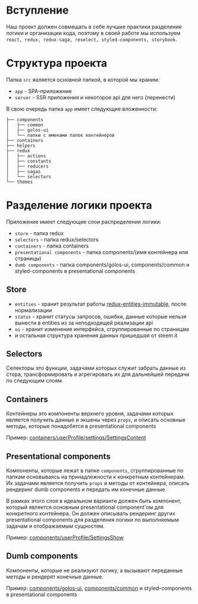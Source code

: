 # Вступление

Наш проект должен совмещать в себе лучшие практики разделения логики и организации кода, поэтому в своей работе мы используем ```react, redux, redux-saga, reselect, styled-components, storybook```.

# Структура проекта

Папка ```src``` яаляется основной папкой, в которой мы храним:
* ```app``` - SPA-приложение
* ```server``` - SSR приложения и некоторое api для него (перенести)

В свою очередь папка ```app``` имеет следующие вложенности:
```
├── components
│   ├── common
│   ├── golos-ui
│   └── папки с именами папок контейнеров
├── containers
├── helpers
├── redux 
│   ├── actions
│   ├── constants
│   ├── reducers
│   ├── sagas
│   └── selectors
└── themes
```

# Разделение логики проекта

Приложение имеет следующие слои распределения логики:
* ```store``` - папка redux
* ```selectors``` - папка redux/selectors
* ```containers``` - папка containers
* ```presentational components``` - папка components/(имя контейнера или страницы)
* ```dumb components``` - папка components/golos-ui, components/common и styled-components в presentational components 

## Store
* ```entities``` - хранит результат работы [redux-entities-immutable](https://github.com/beautyfree/redux-entities-immutable), после нормализации
* ```status``` - хранит статусы запросов, ошибки, данные которые нельзя вынести в entities из за неподходящей реализации api
* ```ui``` - хранит изменение интерфейса, сгруппированные по страницам
* и остальная структура хранения данных пришедшая от steem.it

## Selectors

Селекторы это функции, задачами которых служит забрать данные из стора, трансформировать и агрегировать их для дальнейшей передачи по следующим слоям.

## Containers

Контейнеры это компоненты верхнего уровня, задачами которых является получить данные и экшены через ```props```, и описать основные методы, которые понадобятся в presentational components

Пример: [containers/userProfile/settings/SettingsContent](app/containers/userProfile/settings/SettingsContent.jsx)

## Presentational components

Компоненты, которые лежат в папке ```components```, сгруппированные по папкам основываясь на принадлежности к конкретным контейнерам. Их задачами является получить ```props``` и методы от контейнера, описать рендеринг dumb components и передать им конечные данные.

В рамках этого слоя в идеальном варианте должен быть компонент, который является основным presentational component'ом для конкретного контейнера. Он должен описывать рендеринг других presentational components для разделения логики по выполняемым задачам и отображаемым сущностям.

Пример: [components/userProfile/SettingsShow](app/components/userProfile/SettingsShow.jsx)

## Dumb components

Компоненты, которые не реализуют логику, а вызывают переданные методы и рендерят конечные данные.

Пример: [components/golos-ui](app/components/golos-ui/), [components/common](app/components/common/) и styled-components в presentational components